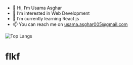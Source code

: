- 👋 Hi, I’m Usama Asghar
- 👀 I’m interested in Web Development
- 🌱 I’m currently learning React js
- 📫 You can reach me on usama.asghar005@gmail.com

![Top Langs](https://github-readme-stats.vercel.app/api/top-langs/?username=usamaasgharr&theme=tokyonight)

<h1>flkf</h1>
<!---
usamaasgharr/usamaasgharr is a ✨ special ✨ repository because its `README.md` (this file) appears on your GitHub profile.
You can click the Preview link to take a look at your changes.
--->
